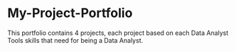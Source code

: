 # My-Project-Portfolio
This portfolio contains 4 projects, each project based on each Data Analyst Tools skills that need for being a Data Analyst.
